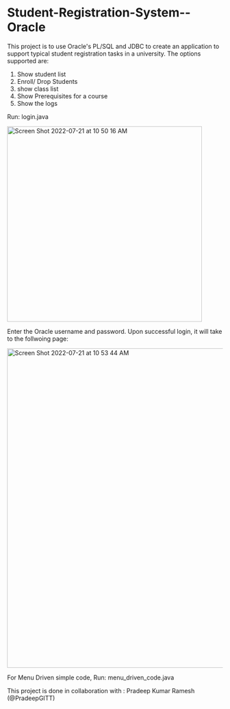 # Student-Registration-System--Oracle

This project is to use Oracle's PL/SQL and JDBC to create an application to support typical student registration tasks in a university.
The options supported are: 
1. Show student list 
2. Enroll/ Drop Students
3. show class list
4. Show Prerequisites for a course
5. Show the logs

Run: login.java 

<img width="455" alt="Screen Shot 2022-07-21 at 10 50 16 AM" src="https://user-images.githubusercontent.com/63495996/180244393-cfec65b2-241b-4ed0-9ee0-7e488b08a33a.png">

Enter the Oracle username and password. Upon successful login, it will take to the follwoing page:

<img width="744" alt="Screen Shot 2022-07-21 at 10 53 44 AM" src="https://user-images.githubusercontent.com/63495996/180245080-8e2824fb-7261-45b8-8200-931ca7ff67a6.png">


For Menu Driven simple code, Run: menu_driven_code.java

This project is done in collaboration with : Pradeep Kumar Ramesh (@PradeepGITT)
